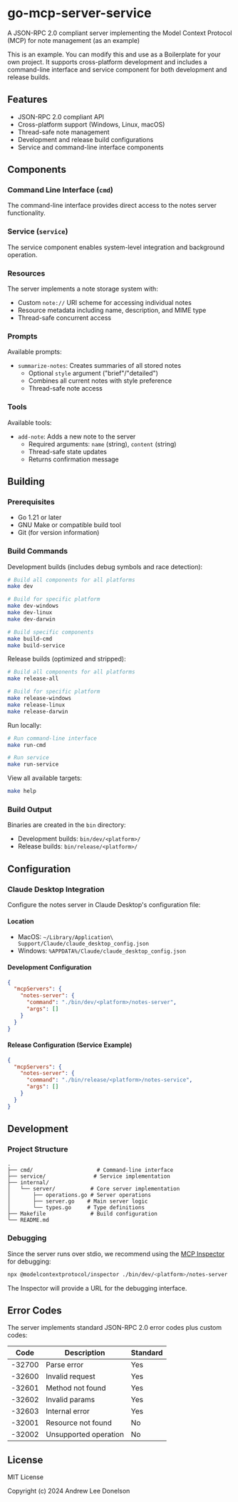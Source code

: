 # go-mcp-server-service
A JSON-RPC 2.0 compliant server implementing the Model Context Protocol (MCP) for note management (as an example)

This is an example. You can modify this and use as a Boilerplate for your own project. It supports cross-platform development and includes a command-line interface and service component for both development and release builds.

## Features

- JSON-RPC 2.0 compliant API
- Cross-platform support (Windows, Linux, macOS)
- Thread-safe note management
- Development and release build configurations
- Service and command-line interface components

## Components

### Command Line Interface (`cmd`)

The command-line interface provides direct access to the notes server functionality.

### Service (`service`)

The service component enables system-level integration and background operation.

### Resources

The server implements a note storage system with:

- Custom `note://` URI scheme for accessing individual notes
- Resource metadata including name, description, and MIME type
- Thread-safe concurrent access

### Prompts

Available prompts:

- `summarize-notes`: Creates summaries of all stored notes
  - Optional `style` argument ("brief"/"detailed")
  - Combines all current notes with style preference
  - Thread-safe note access

### Tools

Available tools:

- `add-note`: Adds a new note to the server
  - Required arguments: `name` (string), `content` (string)
  - Thread-safe state updates
  - Returns confirmation message

## Building

### Prerequisites

- Go 1.21 or later
- GNU Make or compatible build tool
- Git (for version information)

### Build Commands

Development builds (includes debug symbols and race detection):

```bash
# Build all components for all platforms
make dev

# Build for specific platform
make dev-windows
make dev-linux
make dev-darwin

# Build specific components
make build-cmd
make build-service
```

Release builds (optimized and stripped):

```bash
# Build all components for all platforms
make release-all

# Build for specific platform
make release-windows
make release-linux
make release-darwin
```

Run locally:

```bash
# Run command-line interface
make run-cmd

# Run service
make run-service
```

View all available targets:

```bash
make help
```

### Build Output

Binaries are created in the `bin` directory:

- Development builds: `bin/dev/<platform>/`
- Release builds: `bin/release/<platform>/`

## Configuration

### Claude Desktop Integration

Configure the notes server in Claude Desktop's configuration file:

#### Location

- MacOS: `~/Library/Application\ Support/Claude/claude_desktop_config.json`
- Windows: `%APPDATA%/Claude/claude_desktop_config.json`

#### Development Configuration

```json
{
  "mcpServers": {
    "notes-server": {
      "command": "./bin/dev/<platform>/notes-server",
      "args": []
    }
  }
}
```

#### Release Configuration (Service Example)

```json
{
  "mcpServers": {
    "notes-server": {
      "command": "./bin/release/<platform>/notes-service",
      "args": []
    }
  }
}
```

## Development

### Project Structure

```
.
├── cmd/                    # Command-line interface
├── service/               # Service implementation
├── internal/
│   └── server/           # Core server implementation
│       ├── operations.go # Server operations
│       ├── server.go    # Main server logic
│       └── types.go     # Type definitions
├── Makefile              # Build configuration
└── README.md
```

### Debugging

Since the server runs over stdio, we recommend using the [MCP Inspector](https://github.com/modelcontextprotocol/inspector) for debugging:

```bash
npx @modelcontextprotocol/inspector ./bin/dev/<platform>/notes-server
```

The Inspector will provide a URL for the debugging interface.

## Error Codes

The server implements standard JSON-RPC 2.0 error codes plus custom codes:

| Code   | Description           | Standard |
| ------ | --------------------- | -------- |
| -32700 | Parse error           | Yes      |
| -32600 | Invalid request       | Yes      |
| -32601 | Method not found      | Yes      |
| -32602 | Invalid params        | Yes      |
| -32603 | Internal error        | Yes      |
| -32001 | Resource not found    | No       |
| -32002 | Unsupported operation | No       |

## License

MIT License

Copyright (c) 2024 Andrew Lee Donelson